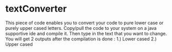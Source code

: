 # textConverter
This piece of code enables you to convert your code to pure lower case or purely upper cased letters.
Copy/pull the code to your system on a java supportive ide and compile it. 
Then type in the text that you want to change.
You will get 2 outputs after the compilation is done : 1.) Lower cased
                                                       2.) Upper cased 

